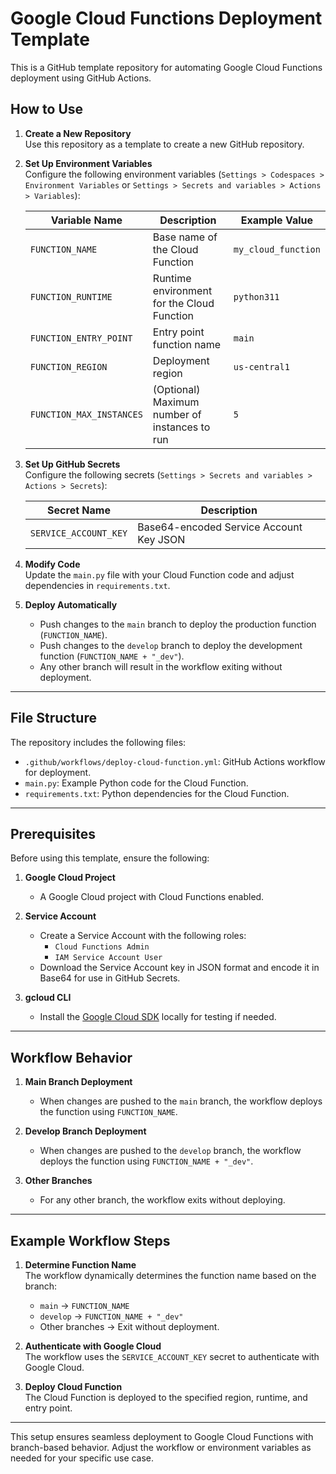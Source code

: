 # Google Cloud Functions Deployment Template

This is a GitHub template repository for automating Google Cloud Functions deployment using GitHub Actions.

## How to Use

1. **Create a New Repository**  
   Use this repository as a template to create a new GitHub repository.

2. **Set Up Environment Variables**  
   Configure the following environment variables (`Settings > Codespaces > Environment Variables` or `Settings > Secrets and variables > Actions > Variables`):

   | Variable Name           | Description                                         | Example Value            |
   |-------------------------|-----------------------------------------------------|--------------------------|
   | `FUNCTION_NAME`         | Base name of the Cloud Function                     | `my_cloud_function`      |
   | `FUNCTION_RUNTIME`      | Runtime environment for the Cloud Function          | `python311`              |
   | `FUNCTION_ENTRY_POINT`  | Entry point function name                           | `main`                   |
   | `FUNCTION_REGION`       | Deployment region                                   | `us-central1`            |
   | `FUNCTION_MAX_INSTANCES`| (Optional) Maximum number of instances to run       | `5`                      |

3. **Set Up GitHub Secrets**  
   Configure the following secrets (`Settings > Secrets and variables > Actions > Secrets`):

   | Secret Name             | Description                                         |
   |-------------------------|-----------------------------------------------------|
   | `SERVICE_ACCOUNT_KEY`   | Base64-encoded Service Account Key JSON             |

4. **Modify Code**  
   Update the `main.py` file with your Cloud Function code and adjust dependencies in `requirements.txt`.

5. **Deploy Automatically**  
   - Push changes to the `main` branch to deploy the production function (`FUNCTION_NAME`).
   - Push changes to the `develop` branch to deploy the development function (`FUNCTION_NAME + "_dev"`).
   - Any other branch will result in the workflow exiting without deployment.

---

## File Structure

The repository includes the following files:

- `.github/workflows/deploy-cloud-function.yml`: GitHub Actions workflow for deployment.
- `main.py`: Example Python code for the Cloud Function.
- `requirements.txt`: Python dependencies for the Cloud Function.

---

## Prerequisites

Before using this template, ensure the following:

1. **Google Cloud Project**  
   - A Google Cloud project with Cloud Functions enabled.

2. **Service Account**  
   - Create a Service Account with the following roles:
     - `Cloud Functions Admin`
     - `IAM Service Account User`
   - Download the Service Account key in JSON format and encode it in Base64 for use in GitHub Secrets.

3. **gcloud CLI**  
   - Install the [Google Cloud SDK](https://cloud.google.com/sdk) locally for testing if needed.

---

## Workflow Behavior

1. **Main Branch Deployment**  
   - When changes are pushed to the `main` branch, the workflow deploys the function using `FUNCTION_NAME`.

2. **Develop Branch Deployment**  
   - When changes are pushed to the `develop` branch, the workflow deploys the function using `FUNCTION_NAME + "_dev"`.

3. **Other Branches**  
   - For any other branch, the workflow exits without deploying.

---

## Example Workflow Steps

1. **Determine Function Name**  
   The workflow dynamically determines the function name based on the branch:
   - `main` → `FUNCTION_NAME`
   - `develop` → `FUNCTION_NAME + "_dev"`
   - Other branches → Exit without deployment.

2. **Authenticate with Google Cloud**  
   The workflow uses the `SERVICE_ACCOUNT_KEY` secret to authenticate with Google Cloud.

3. **Deploy Cloud Function**  
   The Cloud Function is deployed to the specified region, runtime, and entry point.

---

This setup ensures seamless deployment to Google Cloud Functions with branch-based behavior. Adjust the workflow or environment variables as needed for your specific use case.